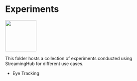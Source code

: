 # Experiments

<img src="https://i.imgur.com/xSieE3V.png" height="100px">

This folder hosts a collection of experiments conducted using StreamingHub for different use cases.
* Eye Tracking
